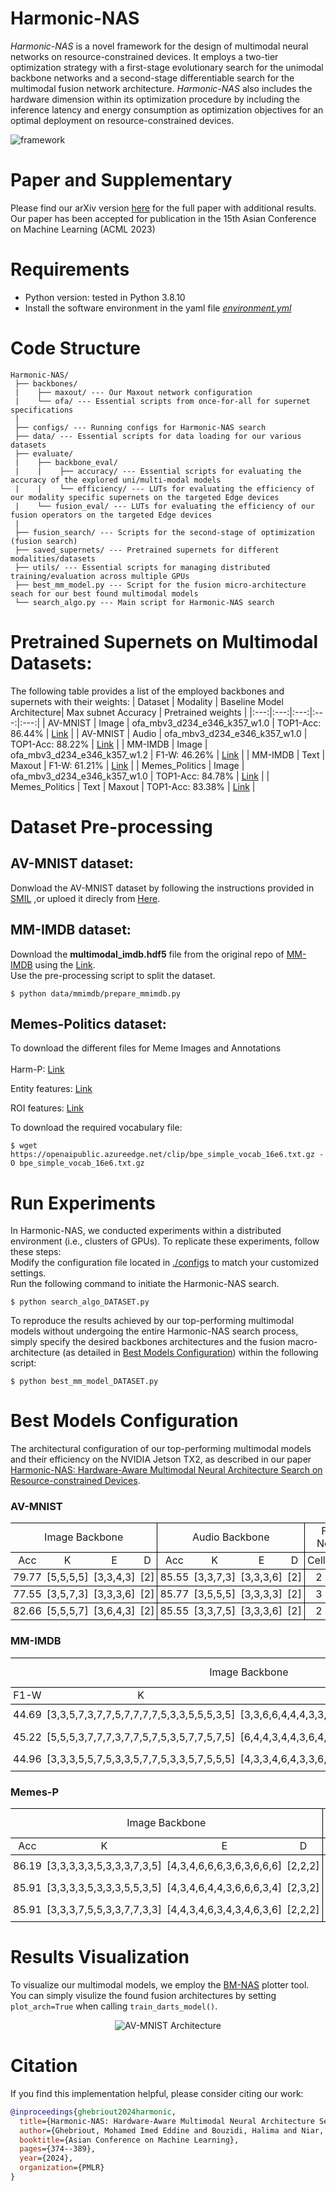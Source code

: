 # Harmonic-NAS
*Harmonic-NAS* is a novel framework for the design of multimodal neural networks on resource-constrained devices. It employs a two-tier optimization strategy with a first-stage evolutionary search for the unimodal backbone networks and a second-stage differentiable search for the multimodal fusion network architecture. *Harmonic-NAS* also includes the hardware dimension within its optimization procedure by including the inference latency and energy consumption as optimization objectives for an optimal deployment on resource-constrained devices.

![framework](framework-1.png)

 # Paper and Supplementary

Please find our arXiv version [here](https://arxiv.org/abs/2309.06612) for the full paper with additional results. Our paper has been accepted for publication in the 15th Asian Conference on Machine Learning (ACML 2023)


# Requirements

- Python version: tested in Python 3.8.10
- Install the software environment in the yaml file [*environment.yml*](./environment.yml)


# Code Structure
```
Harmonic-NAS/
 ├── backbones/
 |    ├── maxout/ --- Our Maxout network configuration
 |    └── ofa/ --- Essential scripts from once-for-all for supernet specifications
 | 
 ├── configs/ --- Running configs for Harmonic-NAS search
 ├── data/ --- Essential scripts for data loading for our various datasets
 ├── evaluate/
 |    ├── backbone_eval/
 |    |    ├── accuracy/ --- Essential scripts for evaluating the accuracy of the explored uni/multi-modal models
 |    |    └── efficiency/ --- LUTs for evaluating the efficiency of our modality specific supernets on the targeted Edge devices
 |    └── fusion_eval/ --- LUTs for evaluating the efficiency of our fusion operators on the targeted Edge devices
 | 
 ├── fusion_search/ --- Scripts for the second-stage of optimization (fusion search)
 ├── saved_supernets/ --- Pretrained supernets for different modalities/datasets
 ├── utils/ --- Essential scripts for managing distributed training/evaluation across multiple GPUs
 ├── best_mm_model.py --- Script for the fusion micro-architecture seach for our best found multimodal models
 └── search_algo.py --- Main script for Harmonic-NAS search
```

# Pretrained Supernets on Multimodal Datasets:
The following table provides a list of the employed backbones and supernets with their weights:
| Dataset | Modality | Baseline Model Architecture| Max subnet Accuracy | Pretrained weights |
|:---:|:---:|:---:|:---:|:---:|
| AV-MNIST | Image | ofa_mbv3_d234_e346_k357_w1.0 | TOP1-Acc: 86.44% | [Link](https://drive.google.com/file/d/1ff9-jsQ4shX7WwGZJZSXFAPQpET7Ek0k/view?usp=drive_link) |
| AV-MNIST | Audio | ofa_mbv3_d234_e346_k357_w1.0 | TOP1-Acc: 88.22% | [Link](https://drive.google.com/file/d/1ytXHYMc2KKg1phGOLCzqIKcJP-5VmNOw/view?usp=drive_link) |
| MM-IMDB | Image | ofa_mbv3_d234_e346_k357_w1.2 | F1-W: 46.26% | [Link](https://drive.google.com/file/d/1JnCFxZHNZA6AfkpfuxbGTeAgZQCi59gR/view?usp=drive_link) |
| MM-IMDB | Text | Maxout | F1-W: 61.21% | [Link](https://drive.google.com/file/d/1hR7o-UeuLasLyeNBsr181ALaAjOCLRIc/view?usp=drive_link) |
| Memes_Politics | Image | ofa_mbv3_d234_e346_k357_w1.0 | TOP1-Acc: 84.78% | [Link](https://drive.google.com/file/d/14RYsdyVWmoTzgmQIoMDaP1ztHXPdNOZw/view?usp=drive_link) |
| Memes_Politics | Text | Maxout | TOP1-Acc: 83.38% | [Link](https://drive.google.com/file/d/1GlHRzPmMTa-BPx6n8gDTH79PXR54PxWy/view?usp=drive_link) |

# Dataset Pre-processing

## AV-MNIST dataset: 
Donwload the AV-MNIST dataset by following the instructions provided in [SMIL](https://github.com/mengmenm/SMIL) ,or uploed it direcly from [Here](https://drive.google.com/file/d/1JTS--8d_BxzZfhQfSAAYeYTjCdUbJyuD/view).

## MM-IMDB dataset: 
Download the **multimodal_imdb.hdf5** file from the original repo of [MM-IMDB](https://github.com/johnarevalo/gmu-mmimdb) using the [Link](https://archive.org/download/mmimdb/multimodal_imdb.hdf5).<br>
Use the pre-processing script to split the dataset.

```shell
$ python data/mmimdb/prepare_mmimdb.py
```

## Memes-Politics dataset: 
To download the different files for Meme Images and Annotations <br><br>
Harm-P: [Link](https://drive.google.com/file/d/1fw850yxKNqzpRpQKH88D13yfrwX1MLde/view?usp=sharing)

Entity features: [Link](https://drive.google.com/file/d/1KBltp_97CJIOcrxln9VbDfoKxbVQKcVN/view?usp=sharing)

ROI features: [Link](https://drive.google.com/file/d/1KRAJcTme4tmbuNXLQ72NTfnQf3x2YQT_/view?usp=sharing)


To download the required vocabulary file:
```shell
$ wget https://openaipublic.azureedge.net/clip/bpe_simple_vocab_16e6.txt.gz -O bpe_simple_vocab_16e6.txt.gz
```



# Run Experiments
In Harmonic-NAS, we conducted experiments within a distributed environment (i.e., clusters of GPUs). To replicate these experiments, follow these steps:<br>
Modify the configuration file located in [./configs](./configs) to match your customized settings.<br>
Run the following command to initiate the Harmonic-NAS search.
```shell
$ python search_algo_DATASET.py
```

To reproduce the results achieved by our top-performing multimodal models without undergoing the entire Harmonic-NAS search process, simply specify the desired backbones architectures and the fusion macro-architecture (as detailed in [Best Models Configuration](#best-models-configuration)) within the following script:
```shell
$ python best_mm_model_DATASET.py
```

# Best Models Configuration

The architectural configuration of our top-performing multimodal models and their efficiency on the NVIDIA Jetson TX2, as described in our paper [Harmonic-NAS: Hardware-Aware Multimodal Neural Architecture Search on Resource-constrained Devices](https://arxiv.org/pdf/2309.06612.pdf).

### AV-MNIST
<table style="border-collapse: collapse; border: none; border-spacing: 0px;">	<tr>		<td colspan="4" style="border-bottom: 1px solid rgb(0, 0, 0); border-right: 1px solid rgb(0, 0, 0); border-top: 1px solid rgb(0, 0, 0); text-align: center; padding-right: 3pt; padding-left: 3pt;">			Image Backbone		</td>		<td colspan="4" style="border-width: 1px; border-style: solid; border-color: rgb(0, 0, 0); text-align: center; padding-right: 3pt; padding-left: 3pt;">			Audio Backbone		</td>		<td colspan="2" style="border-width: 1px; border-style: solid; border-color: rgb(0, 0, 0); text-align: center; padding-right: 3pt; padding-left: 3pt;">			Fusion Network		</td>		<td colspan="3" style="border-bottom: 1px solid rgb(0, 0, 0); border-left: 1px solid rgb(0, 0, 0); border-top: 1px solid rgb(0, 0, 0); text-align: center; padding-right: 3pt; padding-left: 3pt;">			Multimodal Evaluation		</td>	</tr>	<tr>		<td style="border-top: 1px solid rgb(0, 0, 0); border-bottom: 1px solid rgb(0, 0, 0); text-align: center; padding-right: 3pt; padding-left: 3pt;">			Acc		</td>		<td style="border-top: 1px solid rgb(0, 0, 0); border-bottom: 1px solid rgb(0, 0, 0); text-align: center; padding-right: 3pt; padding-left: 3pt;">			K		</td>		<td style="border-top: 1px solid rgb(0, 0, 0); border-bottom: 1px solid rgb(0, 0, 0); text-align: center; padding-right: 3pt; padding-left: 3pt;">			E		</td>		<td style="border-top: 1px solid rgb(0, 0, 0); border-right: 1px solid rgb(0, 0, 0); border-bottom: 1px solid rgb(0, 0, 0); text-align: center; padding-right: 3pt; padding-left: 3pt;">			D		</td>		<td style="border-top: 1px solid rgb(0, 0, 0); border-left: 1px solid rgb(0, 0, 0); border-bottom: 1px solid rgb(0, 0, 0); text-align: center; padding-right: 3pt; padding-left: 3pt;">			Acc		</td>		<td style="border-top: 1px solid rgb(0, 0, 0); border-bottom: 1px solid rgb(0, 0, 0); text-align: center; padding-right: 3pt; padding-left: 3pt;">			K		</td>		<td style="border-top: 1px solid rgb(0, 0, 0); border-bottom: 1px solid rgb(0, 0, 0); text-align: center; padding-right: 3pt; padding-left: 3pt;">			E		</td>		<td style="border-top: 1px solid rgb(0, 0, 0); border-right: 1px solid rgb(0, 0, 0); border-bottom: 1px solid rgb(0, 0, 0); text-align: center; padding-right: 3pt; padding-left: 3pt;">			D		</td>		<td style="border-top: 1px solid rgb(0, 0, 0); border-left: 1px solid rgb(0, 0, 0); border-bottom: 1px solid rgb(0, 0, 0); text-align: center; padding-right: 3pt; padding-left: 3pt;">			Cells		</td>		<td style="border-top: 1px solid rgb(0, 0, 0); border-right: 1px solid rgb(0, 0, 0); border-bottom: 1px solid rgb(0, 0, 0); text-align: center; padding-right: 3pt; padding-left: 3pt;">			Nodes		</td>		<td style="border-top: 1px solid rgb(0, 0, 0); border-left: 1px solid rgb(0, 0, 0); border-bottom: 1px solid rgb(0, 0, 0); text-align: center; padding-right: 3pt; padding-left: 3pt;">			Acc		</td>		<td style="border-top: 1px solid rgb(0, 0, 0); border-bottom: 1px solid rgb(0, 0, 0); text-align: center; padding-right: 3pt; padding-left: 3pt;">			Lat		</td>		<td style="border-top: 1px solid rgb(0, 0, 0); border-bottom: 1px solid rgb(0, 0, 0); text-align: center; padding-right: 3pt; padding-left: 3pt;">			Enr		</td>	</tr>	<tr>		<td style="border-bottom: 1px solid rgb(0, 0, 0); border-top: 1px solid rgb(0, 0, 0); text-align: center; padding-right: 3pt; padding-left: 3pt;">			79.77		</td>		<td style="border-bottom: 1px solid rgb(0, 0, 0); border-top: 1px solid rgb(0, 0, 0); text-align: center; padding-right: 3pt; padding-left: 3pt;">			[5,5,5,5]		</td>		<td style="border-bottom: 1px solid rgb(0, 0, 0); border-top: 1px solid rgb(0, 0, 0); text-align: center; padding-right: 3pt; padding-left: 3pt;">			[3,3,4,3]		</td>		<td style="border-right: 1px solid rgb(0, 0, 0); border-bottom: 1px solid rgb(0, 0, 0); border-top: 1px solid rgb(0, 0, 0); text-align: center; padding-right: 3pt; padding-left: 3pt;">			[2]		</td>		<td style="border-left: 1px solid rgb(0, 0, 0); border-bottom: 1px solid rgb(0, 0, 0); border-top: 1px solid rgb(0, 0, 0); text-align: center; padding-right: 3pt; padding-left: 3pt;">			85.55		</td>		<td style="border-bottom: 1px solid rgb(0, 0, 0); border-top: 1px solid rgb(0, 0, 0); text-align: center; padding-right: 3pt; padding-left: 3pt;">			[3,3,7,3]		</td>		<td style="border-bottom: 1px solid rgb(0, 0, 0); border-top: 1px solid rgb(0, 0, 0); text-align: center; padding-right: 3pt; padding-left: 3pt;">			[3,3,3,6]		</td>		<td style="border-right: 1px solid rgb(0, 0, 0); border-bottom: 1px solid rgb(0, 0, 0); border-top: 1px solid rgb(0, 0, 0); text-align: center; padding-right: 3pt; padding-left: 3pt;">			[2]		</td>		<td style="border-left: 1px solid rgb(0, 0, 0); border-bottom: 1px solid rgb(0, 0, 0); border-top: 1px solid rgb(0, 0, 0); text-align: center; padding-right: 3pt; padding-left: 3pt;">			2		</td>		<td style="border-right: 1px solid rgb(0, 0, 0); border-bottom: 1px solid rgb(0, 0, 0); border-top: 1px solid rgb(0, 0, 0); text-align: center; padding-right: 3pt; padding-left: 3pt;">			1		</td>		<td style="border-left: 1px solid rgb(0, 0, 0); border-bottom: 1px solid rgb(0, 0, 0); border-top: 1px solid rgb(0, 0, 0); text-align: center; padding-right: 3pt; padding-left: 3pt;">			92.88		</td>		<td style="border-bottom: 1px solid rgb(0, 0, 0); border-top: 1px solid rgb(0, 0, 0); text-align: center; padding-right: 3pt; padding-left: 3pt;">			<b>8.96</b>		</td>		<td style="border-bottom: 1px solid rgb(0, 0, 0); border-top: 1px solid rgb(0, 0, 0); text-align: center; padding-right: 3pt; padding-left: 3pt;">			13.93		</td>	</tr>	<tr>		<td style="border-top: 1px solid rgb(0, 0, 0); border-bottom: 1px solid rgb(0, 0, 0); text-align: center; padding-right: 3pt; padding-left: 3pt;">			77.55		</td>		<td style="border-top: 1px solid rgb(0, 0, 0); border-bottom: 1px solid rgb(0, 0, 0); text-align: center; padding-right: 3pt; padding-left: 3pt;">			[3,5,7,3]		</td>		<td style="border-top: 1px solid rgb(0, 0, 0); border-bottom: 1px solid rgb(0, 0, 0); text-align: center; padding-right: 3pt; padding-left: 3pt;">			[3,3,3,6]		</td>		<td style="border-right: 1px solid rgb(0, 0, 0); border-top: 1px solid rgb(0, 0, 0); border-bottom: 1px solid rgb(0, 0, 0); text-align: center; padding-right: 3pt; padding-left: 3pt;">			[2]		</td>		<td style="border-left: 1px solid rgb(0, 0, 0); border-top: 1px solid rgb(0, 0, 0); border-bottom: 1px solid rgb(0, 0, 0); text-align: center; padding-right: 3pt; padding-left: 3pt;">			85.77		</td>		<td style="border-top: 1px solid rgb(0, 0, 0); border-bottom: 1px solid rgb(0, 0, 0); text-align: center; padding-right: 3pt; padding-left: 3pt;">			[3,5,5,5]		</td>		<td style="border-top: 1px solid rgb(0, 0, 0); border-bottom: 1px solid rgb(0, 0, 0); text-align: center; padding-right: 3pt; padding-left: 3pt;">			[3,3,3,3]		</td>		<td style="border-right: 1px solid rgb(0, 0, 0); border-top: 1px solid rgb(0, 0, 0); border-bottom: 1px solid rgb(0, 0, 0); text-align: center; padding-right: 3pt; padding-left: 3pt;">			[2]		</td>		<td style="border-left: 1px solid rgb(0, 0, 0); border-top: 1px solid rgb(0, 0, 0); border-bottom: 1px solid rgb(0, 0, 0); text-align: center; padding-right: 3pt; padding-left: 3pt;">			3		</td>		<td style="border-right: 1px solid rgb(0, 0, 0); border-top: 1px solid rgb(0, 0, 0); border-bottom: 1px solid rgb(0, 0, 0); text-align: center; padding-right: 3pt; padding-left: 3pt;">			4		</td>		<td style="border-left: 1px solid rgb(0, 0, 0); border-top: 1px solid rgb(0, 0, 0); border-bottom: 1px solid rgb(0, 0, 0); text-align: center; padding-right: 3pt; padding-left: 3pt;">			<b>95.55</b>		</td>		<td style="border-top: 1px solid rgb(0, 0, 0); border-bottom: 1px solid rgb(0, 0, 0); text-align: center; padding-right: 3pt; padding-left: 3pt;">			14.41		</td>		<td style="border-top: 1px solid rgb(0, 0, 0); border-bottom: 1px solid rgb(0, 0, 0); text-align: center; padding-right: 3pt; padding-left: 3pt;">			25.49		</td>	</tr>	<tr>		<td style="border-bottom: 1px solid rgb(0, 0, 0); border-top: 1px solid rgb(0, 0, 0); text-align: center; padding-right: 3pt; padding-left: 3pt;">			82.66		</td>		<td style="border-bottom: 1px solid rgb(0, 0, 0); border-top: 1px solid rgb(0, 0, 0); text-align: center; padding-right: 3pt; padding-left: 3pt;">			[5,5,5,7]		</td>		<td style="border-bottom: 1px solid rgb(0, 0, 0); border-top: 1px solid rgb(0, 0, 0); text-align: center; padding-right: 3pt; padding-left: 3pt;">			[3,6,4,3]		</td>		<td style="border-right: 1px solid rgb(0, 0, 0); border-bottom: 1px solid rgb(0, 0, 0); border-top: 1px solid rgb(0, 0, 0); text-align: center; padding-right: 3pt; padding-left: 3pt;">			[2]		</td>		<td style="border-left: 1px solid rgb(0, 0, 0); border-bottom: 1px solid rgb(0, 0, 0); border-top: 1px solid rgb(0, 0, 0); text-align: center; padding-right: 3pt; padding-left: 3pt;">			85.55		</td>		<td style="border-bottom: 1px solid rgb(0, 0, 0); border-top: 1px solid rgb(0, 0, 0); text-align: center; padding-right: 3pt; padding-left: 3pt;">			[3,3,7,5]		</td>		<td style="border-bottom: 1px solid rgb(0, 0, 0); border-top: 1px solid rgb(0, 0, 0); text-align: center; padding-right: 3pt; padding-left: 3pt;">			[3,3,3,6]		</td>		<td style="border-right: 1px solid rgb(0, 0, 0); border-bottom: 1px solid rgb(0, 0, 0); border-top: 1px solid rgb(0, 0, 0); text-align: center; padding-right: 3pt; padding-left: 3pt;">			[2]		</td>		<td style="border-left: 1px solid rgb(0, 0, 0); border-bottom: 1px solid rgb(0, 0, 0); border-top: 1px solid rgb(0, 0, 0); text-align: center; padding-right: 3pt; padding-left: 3pt;">			2		</td>		<td style="border-right: 1px solid rgb(0, 0, 0); border-bottom: 1px solid rgb(0, 0, 0); border-top: 1px solid rgb(0, 0, 0); text-align: center; padding-right: 3pt; padding-left: 3pt;">			1		</td>		<td style="border-left: 1px solid rgb(0, 0, 0); border-bottom: 1px solid rgb(0, 0, 0); border-top: 1px solid rgb(0, 0, 0); text-align: center; padding-right: 3pt; padding-left: 3pt;">			95.33		</td>		<td style="border-bottom: 1px solid rgb(0, 0, 0); border-top: 1px solid rgb(0, 0, 0); text-align: center; padding-right: 3pt; padding-left: 3pt;">			9.11		</td>		<td style="border-bottom: 1px solid rgb(0, 0, 0); border-top: 1px solid rgb(0, 0, 0); text-align: center; padding-right: 3pt; padding-left: 3pt;">			<b>13.88</b>		</td>	</tr></table> 


### MM-IMDB
<table style="border-collapse: collapse; border: none; border-spacing: 0px;">	<tr>		<td colspan="4" style="border-bottom: 1px solid rgb(0, 0, 0); border-right: 1px solid rgb(0, 0, 0); border-top: 1px solid rgb(0, 0, 0); text-align: center; padding-right: 3pt; padding-left: 3pt;">			Image Backbone		</td>		<td colspan="2" style="border-width: 1px; border-style: solid; border-color: rgb(0, 0, 0); text-align: center; padding-right: 3pt; padding-left: 3pt;">			Text Backbone		</td>		<td colspan="2" style="border-width: 1px; border-style: solid; border-color: rgb(0, 0, 0); text-align: center; padding-right: 3pt; padding-left: 3pt;">			Fusion Network		</td>		<td colspan="3" style="border-bottom: 1px solid rgb(0, 0, 0); border-left: 1px solid rgb(0, 0, 0); border-top: 1px solid rgb(0, 0, 0); text-align: center; padding-right: 3pt; padding-left: 3pt;">			Multimodal Evaluation		</td>	</tr>	<tr>		<td style="border-top: 1px solid rgb(0, 0, 0); border-bottom: 1px solid rgb(0, 0, 0); text-align: center; padding-right: 3pt; padding-left: 3pt;">			F1-W		</td>		<td style="border-top: 1px solid rgb(0, 0, 0); border-bottom: 1px solid rgb(0, 0, 0); text-align: center; padding-right: 3pt; padding-left: 3pt;">			K		</td>		<td style="border-top: 1px solid rgb(0, 0, 0); border-bottom: 1px solid rgb(0, 0, 0); text-align: center; padding-right: 3pt; padding-left: 3pt;">			E		</td>		<td style="border-top: 1px solid rgb(0, 0, 0); border-bottom: 1px solid rgb(0, 0, 0); border-right: 1px solid rgb(0, 0, 0); text-align: center; padding-right: 3pt; padding-left: 3pt;">			D		</td>		<td style="border-top: 1px solid rgb(0, 0, 0); border-bottom: 1px solid rgb(0, 0, 0); border-left: 1px solid rgb(0, 0, 0); text-align: center; padding-right: 3pt; padding-left: 3pt;">			F1-W		</td>		<td style="border-top: 1px solid rgb(0, 0, 0); border-bottom: 1px solid rgb(0, 0, 0); border-right: 1px solid rgb(0, 0, 0); text-align: center; padding-right: 3pt; padding-left: 3pt;">			Maxout		</td>		<td style="border-top: 1px solid rgb(0, 0, 0); border-bottom: 1px solid rgb(0, 0, 0); border-left: 1px solid rgb(0, 0, 0); text-align: center; padding-right: 3pt; padding-left: 3pt;">			Cells		</td>		<td style="border-top: 1px solid rgb(0, 0, 0); border-bottom: 1px solid rgb(0, 0, 0); border-right: 1px solid rgb(0, 0, 0); text-align: center; padding-right: 3pt; padding-left: 3pt;">			Nodes		</td>		<td style="border-top: 1px solid rgb(0, 0, 0); border-bottom: 1px solid rgb(0, 0, 0); border-left: 1px solid rgb(0, 0, 0); text-align: center; padding-right: 3pt; padding-left: 3pt;">			F1-W		</td>		<td style="border-top: 1px solid rgb(0, 0, 0); border-bottom: 1px solid rgb(0, 0, 0); text-align: center; padding-right: 3pt; padding-left: 3pt;">			Lat		</td>		<td style="border-top: 1px solid rgb(0, 0, 0); border-bottom: 1px solid rgb(0, 0, 0); text-align: center; padding-right: 3pt; padding-left: 3pt;">			Enr		</td>	</tr>	<tr>		<td style="border-top: 1px solid rgb(0, 0, 0); text-align: center; padding-right: 3pt; padding-left: 3pt;">			44.69		</td>		<td style="border-top: 1px solid rgb(0, 0, 0); text-align: center; padding-right: 3pt; padding-left: 3pt;">			[3,3,5,7,3,7,7,5,7,7,7,7,5,3,3,5,5,5,3,5]		</td>		<td style="border-top: 1px solid rgb(0, 0, 0); text-align: center; padding-right: 3pt; padding-left: 3pt;">			[3,3,6,6,4,4,4,3,3,4,6,6,4,3,6,3,6,4,3,3]		</td>		<td style="border-top: 1px solid rgb(0, 0, 0); border-right: 1px solid rgb(0, 0, 0); text-align: center; padding-right: 3pt; padding-left: 3pt;">			[2,2,3,2,2]		</td>		<td rowspan="3" style="border-top: 1px solid rgb(0, 0, 0); border-left: 1px solid rgb(0, 0, 0); border-bottom: 1px solid rgb(0, 0, 0); text-align: center; padding-right: 3pt; padding-left: 3pt;">			61.18		</td>		<td rowspan="3" style="border-top: 1px solid rgb(0, 0, 0); border-right: 1px solid rgb(0, 0, 0); border-bottom: 1px solid rgb(0, 0, 0); text-align: center; padding-right: 3pt; padding-left: 3pt;">			hidden_features: 128, n_blocks: 2, factor_multiplier: 2		</td>		<td style="border-top: 1px solid rgb(0, 0, 0); border-left: 1px solid rgb(0, 0, 0); text-align: center; padding-right: 3pt; padding-left: 3pt;">			2		</td>		<td style="border-top: 1px solid rgb(0, 0, 0); border-right: 1px solid rgb(0, 0, 0); text-align: center; padding-right: 3pt; padding-left: 3pt;">			1		</td>		<td style="border-top: 1px solid rgb(0, 0, 0); border-left: 1px solid rgb(0, 0, 0); text-align: center; padding-right: 3pt; padding-left: 3pt;">			63.61		</td>		<td style="border-top: 1px solid rgb(0, 0, 0); text-align: center; padding-right: 3pt; padding-left: 3pt;">			<b>21.37</b>		</td>		<td style="border-top: 1px solid rgb(0, 0, 0); text-align: center; padding-right: 3pt; padding-left: 3pt;">			<b>113.99</b>		</td>	</tr>	<tr>		<td style="text-align: center; padding-right: 3pt; padding-left: 3pt;">			45.22		</td>		<td style="text-align: center; padding-right: 3pt; padding-left: 3pt;">			[5,5,5,3,7,7,7,3,7,7,5,7,5,3,5,7,7,5,7,5]		</td>		<td style="text-align: center; padding-right: 3pt; padding-left: 3pt;">			[6,4,4,3,4,4,3,6,4,3,3,4,6,3,4,3,6,4,4,6]		</td>		<td style="border-right: 1px solid rgb(0, 0, 0); text-align: center; padding-right: 3pt; padding-left: 3pt;">			[4,2,3,2,3]		</td>		<td style="border-left: 1px solid rgb(0, 0, 0); text-align: center; padding-right: 3pt; padding-left: 3pt;">			1		</td>		<td style="border-right: 1px solid rgb(0, 0, 0); text-align: center; padding-right: 3pt; padding-left: 3pt;">			1		</td>		<td style="border-left: 1px solid rgb(0, 0, 0); text-align: center; padding-right: 3pt; padding-left: 3pt;">			<b>64.36</b>		</td>		<td style="text-align: center; padding-right: 3pt; padding-left: 3pt;">			28.68		</td>		<td style="text-align: center; padding-right: 3pt; padding-left: 3pt;">			163.04		</td>	</tr>	<tr>		<td style="border-bottom: 1px solid rgb(0, 0, 0); text-align: center; padding-right: 3pt; padding-left: 3pt;">			44.96		</td>		<td style="border-bottom: 1px solid rgb(0, 0, 0); text-align: center; padding-right: 3pt; padding-left: 3pt;">			[3,3,3,5,5,7,5,3,3,5,7,7,5,3,3,5,7,5,5,5]		</td>		<td style="border-bottom: 1px solid rgb(0, 0, 0); text-align: center; padding-right: 3pt; padding-left: 3pt;">			[4,3,3,4,6,4,3,3,6,4,3,3,4,4,6,6,6,4,4,6]		</td>		<td style="border-right: 1px solid rgb(0, 0, 0); border-bottom: 1px solid rgb(0, 0, 0); text-align: center; padding-right: 3pt; padding-left: 3pt;">			[2,2,3,2,3]		</td>		<td style="border-left: 1px solid rgb(0, 0, 0); border-bottom: 1px solid rgb(0, 0, 0); text-align: center; padding-right: 3pt; padding-left: 3pt;">			1		</td>		<td style="border-right: 1px solid rgb(0, 0, 0); border-bottom: 1px solid rgb(0, 0, 0); text-align: center; padding-right: 3pt; padding-left: 3pt;">			1		</td>		<td style="border-left: 1px solid rgb(0, 0, 0); border-bottom: 1px solid rgb(0, 0, 0); text-align: center; padding-right: 3pt; padding-left: 3pt;">			<b>64.27</b>		</td>		<td style="border-bottom: 1px solid rgb(0, 0, 0); text-align: center; padding-right: 3pt; padding-left: 3pt;">			23.67		</td>		<td style="border-bottom: 1px solid rgb(0, 0, 0); text-align: center; padding-right: 3pt; padding-left: 3pt;">			121.75		</td>	</tr></table>

### Memes-P
<table style="border-collapse: collapse; border: none; border-spacing: 0px;">	<tr>		<td colspan="4" style="border-bottom: 1px solid rgb(0, 0, 0); border-right: 1px solid rgb(0, 0, 0); border-top: 1px solid rgb(0, 0, 0); text-align: center; padding-right: 3pt; padding-left: 3pt;">			Image Backbone		</td>		<td colspan="2" style="border-width: 1px; border-style: solid; border-color: rgb(0, 0, 0); text-align: center; padding-right: 3pt; padding-left: 3pt;">			Text Backbone		</td>		<td colspan="2" style="border-width: 1px; border-style: solid; border-color: rgb(0, 0, 0); text-align: center; padding-right: 3pt; padding-left: 3pt;">			Fusion Network		</td>		<td colspan="3" style="border-bottom: 1px solid rgb(0, 0, 0); border-left: 1px solid rgb(0, 0, 0); border-top: 1px solid rgb(0, 0, 0); text-align: center; padding-right: 3pt; padding-left: 3pt;">			Multimodal Evaluation		</td>	</tr>	<tr>		<td style="border-top: 1px solid rgb(0, 0, 0); border-bottom: 1px solid rgb(0, 0, 0); text-align: center; padding-right: 3pt; padding-left: 3pt;">			Acc		</td>		<td style="border-top: 1px solid rgb(0, 0, 0); border-bottom: 1px solid rgb(0, 0, 0); text-align: center; padding-right: 3pt; padding-left: 3pt;">			K		</td>		<td style="border-top: 1px solid rgb(0, 0, 0); border-bottom: 1px solid rgb(0, 0, 0); text-align: center; padding-right: 3pt; padding-left: 3pt;">			E		</td>		<td style="border-top: 1px solid rgb(0, 0, 0); border-bottom: 1px solid rgb(0, 0, 0); border-right: 1px solid rgb(0, 0, 0); text-align: center; padding-right: 3pt; padding-left: 3pt;">			D		</td>		<td style="border-top: 1px solid rgb(0, 0, 0); border-bottom: 1px solid rgb(0, 0, 0); border-left: 1px solid rgb(0, 0, 0); text-align: center; padding-right: 3pt; padding-left: 3pt;">			Acc		</td>		<td style="border-top: 1px solid rgb(0, 0, 0); border-bottom: 1px solid rgb(0, 0, 0); border-right: 1px solid rgb(0, 0, 0); text-align: center; padding-right: 3pt; padding-left: 3pt;">			Maxout		</td>		<td style="border-top: 1px solid rgb(0, 0, 0); border-bottom: 1px solid rgb(0, 0, 0); border-left: 1px solid rgb(0, 0, 0); text-align: center; padding-right: 3pt; padding-left: 3pt;">			Cells		</td>		<td style="border-top: 1px solid rgb(0, 0, 0); border-bottom: 1px solid rgb(0, 0, 0); border-right: 1px solid rgb(0, 0, 0); text-align: center; padding-right: 3pt; padding-left: 3pt;">			Nodes		</td>		<td style="border-top: 1px solid rgb(0, 0, 0); border-bottom: 1px solid rgb(0, 0, 0); border-left: 1px solid rgb(0, 0, 0); text-align: center; padding-right: 3pt; padding-left: 3pt;">			Acc		</td>		<td style="border-top: 1px solid rgb(0, 0, 0); border-bottom: 1px solid rgb(0, 0, 0); text-align: center; padding-right: 3pt; padding-left: 3pt;">			Lat		</td>		<td style="border-top: 1px solid rgb(0, 0, 0); border-bottom: 1px solid rgb(0, 0, 0); text-align: center; padding-right: 3pt; padding-left: 3pt;">			Enr		</td>	</tr>	<tr>		<td style="border-top: 1px solid rgb(0, 0, 0); text-align: center; padding-right: 3pt; padding-left: 3pt;">			86.19		</td>		<td style="border-top: 1px solid rgb(0, 0, 0); text-align: center; padding-right: 3pt; padding-left: 3pt;">			[3,3,3,3,3,5,3,3,3,7,3,5]		</td>		<td style="border-top: 1px solid rgb(0, 0, 0); text-align: center; padding-right: 3pt; padding-left: 3pt;">			[4,3,4,6,6,6,3,6,3,6,6,6]		</td>		<td style="border-top: 1px solid rgb(0, 0, 0); border-right: 1px solid rgb(0, 0, 0); text-align: center; padding-right: 3pt; padding-left: 3pt;">			[2,2,2]		</td>		<td rowspan="3" style="border-top: 1px solid rgb(0, 0, 0); border-left: 1px solid rgb(0, 0, 0); border-bottom: 1px solid rgb(0, 0, 0); text-align: center; padding-right: 3pt; padding-left: 3pt;">			83.38		</td>		<td rowspan="3" style="border-top: 1px solid rgb(0, 0, 0); border-right: 1px solid rgb(0, 0, 0); border-bottom: 1px solid rgb(0, 0, 0); text-align: center; padding-right: 3pt; padding-left: 3pt;">			hidden_features: 128, n_blocks: 2, factor_multiplier: 2		</td>		<td style="border-top: 1px solid rgb(0, 0, 0); border-left: 1px solid rgb(0, 0, 0); text-align: center; padding-right: 3pt; padding-left: 3pt;">			1		</td>		<td style="border-top: 1px solid rgb(0, 0, 0); border-right: 1px solid rgb(0, 0, 0); text-align: center; padding-right: 3pt; padding-left: 3pt;">			2		</td>		<td style="border-top: 1px solid rgb(0, 0, 0); border-left: 1px solid rgb(0, 0, 0); text-align: center; padding-right: 3pt; padding-left: 3pt;">			88.45		</td>		<td style="border-top: 1px solid rgb(0, 0, 0); text-align: center; padding-right: 3pt; padding-left: 3pt;">			<b>10.51</b>			<br>		</td>		<td style="border-top: 1px solid rgb(0, 0, 0); text-align: center; padding-right: 3pt; padding-left: 3pt;">			25.63<wbr>		</td>	</tr>	<tr>		<td style="text-align: center; padding-right: 3pt; padding-left: 3pt;">			85.91		</td>		<td style="text-align: center; padding-right: 3pt; padding-left: 3pt;">			[3,3,3,3,5,3,3,3,5,5,3,5]		</td>		<td style="text-align: center; padding-right: 3pt; padding-left: 3pt;">			[4,3,4,6,4,4,3,6,6,6,3,4]		</td>		<td style="border-right: 1px solid rgb(0, 0, 0); text-align: center; padding-right: 3pt; padding-left: 3pt;">			[2,3,2]		</td>		<td style="border-left: 1px solid rgb(0, 0, 0); text-align: center; padding-right: 3pt; padding-left: 3pt;">			2		</td>		<td style="border-right: 1px solid rgb(0, 0, 0); text-align: center; padding-right: 3pt; padding-left: 3pt;">			3		</td>		<td style="border-left: 1px solid rgb(0, 0, 0); text-align: center; padding-right: 3pt; padding-left: 3pt;">			<b>90.42</b><wbr>		</td>		<td style="text-align: center; padding-right: 3pt; padding-left: 3pt;">			12.47		</td>		<td style="text-align: center; padding-right: 3pt; padding-left: 3pt;">			31.92		</td>	</tr>	<tr>		<td style="border-bottom: 1px solid rgb(0, 0, 0); text-align: center; padding-right: 3pt; padding-left: 3pt;">			85.91		</td>		<td style="border-bottom: 1px solid rgb(0, 0, 0); text-align: center; padding-right: 3pt; padding-left: 3pt;">			[3,3,3,7,5,5,3,3,7,7,3,3]		</td>		<td style="border-bottom: 1px solid rgb(0, 0, 0); text-align: center; padding-right: 3pt; padding-left: 3pt;">			[4,4,3,4,6,3,4,3,4,6,3,6]		</td>		<td style="border-right: 1px solid rgb(0, 0, 0); border-bottom: 1px solid rgb(0, 0, 0); text-align: center; padding-right: 3pt; padding-left: 3pt;">			[2,2,2]		</td>		<td style="border-left: 1px solid rgb(0, 0, 0); border-bottom: 1px solid rgb(0, 0, 0); text-align: center; padding-right: 3pt; padding-left: 3pt;">			2		</td>		<td style="border-right: 1px solid rgb(0, 0, 0); border-bottom: 1px solid rgb(0, 0, 0); text-align: center; padding-right: 3pt; padding-left: 3pt;">			2		</td>		<td style="border-left: 1px solid rgb(0, 0, 0); border-bottom: 1px solid rgb(0, 0, 0); text-align: center; padding-right: 3pt; padding-left: 3pt;">			<b>90.14</b><wbr>		</td>		<td style="border-bottom: 1px solid rgb(0, 0, 0); text-align: center; padding-right: 3pt; padding-left: 3pt;">			11.11		</td>		<td style="border-bottom: 1px solid rgb(0, 0, 0); text-align: center; padding-right: 3pt; padding-left: 3pt;">			26.63		</td>	</tr></table>

# Results Visualization

To visualize our multimodal models, we employ the [BM-NAS](https://github.com/Somedaywilldo/BM-NAS) plotter tool.<br>
You can simply visulize the found fusion architectures by setting `plot_arch=True` when calling `train_darts_model()`.

<p align="center">
  <img src="avmnist_arch.png" alt="AV-MNIST Architecture">
</p>





# Citation
If you find this implementation helpful, please consider citing our work:
```BibTex
@inproceedings{ghebriout2024harmonic,
  title={Harmonic-NAS: Hardware-Aware Multimodal Neural Architecture Search on Resource-constrained Devices},
  author={Ghebriout, Mohamed Imed Eddine and Bouzidi, Halima and Niar, Smail and Ouarnoughi, Hamza},
  booktitle={Asian Conference on Machine Learning},
  pages={374--389},
  year={2024},
  organization={PMLR}
}
```
